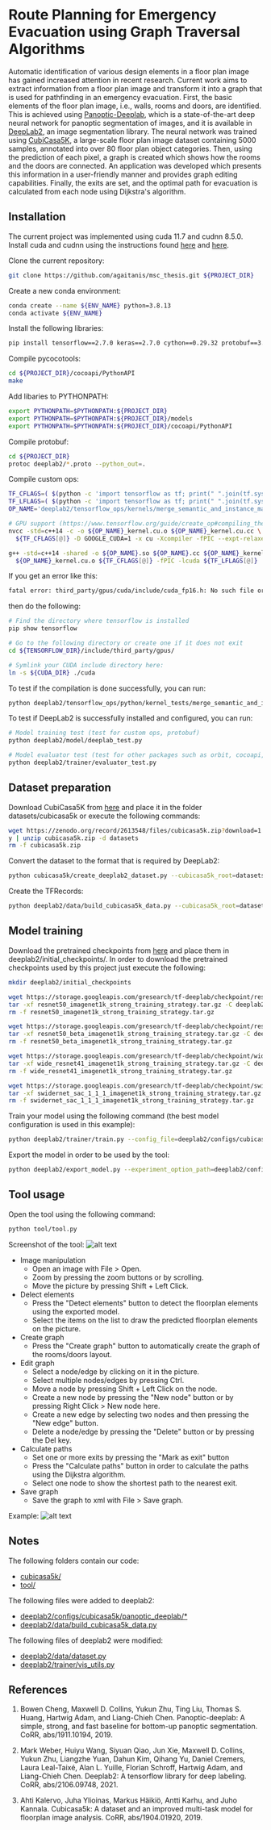 # Route Planning for Emergency Evacuation using Graph Traversal Algorithms

Automatic identification of various design elements in a floor plan image has gained increased attention in recent research. Current work aims to extract information from a floor plan image and transform it into a graph that is used for pathfinding in an emergency evacuation. First, the basic elements of the floor plan image, i.e., walls, rooms and doors, are identified. This is achieved using [Panoptic-Deeplab](https://github.com/google-research/deeplab2/blob/main/g3doc/projects/panoptic_deeplab.md), which is a state-of-the-art deep neural network for panoptic segmentation of images, and it is available in [DeepLab2](https://github.com/google-research/deeplab2), an image segmentation library. The neural network was trained using [CubiCasa5K](https://github.com/CubiCasa/CubiCasa5k), a large-scale floor plan image dataset containing 5000 samples, annotated into over 80 floor plan object categories. Then, using the prediction of each pixel, a graph is created which shows how the rooms and the doors are connected. An application was developed which presents this information in a user-friendly manner and provides graph editing capabilities. Finally, the exits are set, and the optimal path for evacuation is calculated from each node using Dijkstra's algorithm.

## Installation

The current project was implemented using cuda 11.7 and cudnn 8.5.0.\
Install cuda and cudnn using the instructions found 
[here](https://docs.nvidia.com/cuda/cuda-installation-guide-linux/index.html)
and [here](https://docs.nvidia.com/deeplearning/cudnn/install-guide/index.html).

Clone the current repository:
```bash
git clone https://github.com/agaitanis/msc_thesis.git ${PROJECT_DIR}
```

Create a new conda environment:
```bash
conda create --name ${ENV_NAME} python=3.8.13
conda activate ${ENV_NAME}
```

Install the following libraries:
```bash
pip install tensorflow==2.7.0 keras==2.7.0 cython==0.29.32 protobuf==3.20.1 opencv-python==4.6.0.66 tqdm==4.64.1 scikit-image==0.19.3 numpy==1.23.1 matplotlib==3.5.3 PyQt6==6.4.0 distinctipy==1.2.2
```

Compile pycocotools:
```bash
cd ${PROJECT_DIR}/cocoapi/PythonAPI
make
```

Add libaries to PYTHONPATH:
```bash
export PYTHONPATH=$PYTHONPATH:${PROJECT_DIR}
export PYTHONPATH=$PYTHONPATH:${PROJECT_DIR}/models
export PYTHONPATH=$PYTHONPATH:${PROJECT_DIR}/cocoapi/PythonAPI
```

Compile protobuf:
```bash
cd ${PROJECT_DIR}
protoc deeplab2/*.proto --python_out=.
```

Compile custom ops:
```bash
TF_CFLAGS=( $(python -c 'import tensorflow as tf; print(" ".join(tf.sysconfig.get_compile_flags()))') )
TF_LFLAGS=( $(python -c 'import tensorflow as tf; print(" ".join(tf.sysconfig.get_link_flags()))') )
OP_NAME='deeplab2/tensorflow_ops/kernels/merge_semantic_and_instance_maps_op'

# GPU support (https://www.tensorflow.org/guide/create_op#compiling_the_kernel_for_the_gpu_device)
nvcc -std=c++14 -c -o ${OP_NAME}_kernel.cu.o ${OP_NAME}_kernel.cu.cc \
  ${TF_CFLAGS[@]} -D GOOGLE_CUDA=1 -x cu -Xcompiler -fPIC --expt-relaxed-constexpr

g++ -std=c++14 -shared -o ${OP_NAME}.so ${OP_NAME}.cc ${OP_NAME}_kernel.cc \
  ${OP_NAME}_kernel.cu.o ${TF_CFLAGS[@]} -fPIC -lcuda ${TF_LFLAGS[@]}
```
If you get an error like this:
```bash
fatal error: third_party/gpus/cuda/include/cuda_fp16.h: No such file or directory
```
then do the following:
```bash
# Find the directory where tensorflow is installed
pip show tensorflow

# Go to the following directory or create one if it does not exit
cd ${TENSORFLOW_DIR}/include/third_party/gpus/

# Symlink your CUDA include directory here:
ln -s ${CUDA_DIR} ./cuda
```

To test if the compilation is done successfully, you can run:
```bash
python deeplab2/tensorflow_ops/python/kernel_tests/merge_semantic_and_instance_maps_op_test.py
```

To test if DeepLab2 is successfully installed and configured, you can run:
```bash
# Model training test (test for custom ops, protobuf)
python deeplab2/model/deeplab_test.py

# Model evaluator test (test for other packages such as orbit, cocoapi, etc)
python deeplab2/trainer/evaluator_test.py
```

## Dataset preparation

Download CubiCasa5K from [here](https://zenodo.org/record/2613548#.Y-e33NJBy0k)
and place it in the folder datasets/cubicasa5k or execute the following commands:
```bash
wget https://zenodo.org/record/2613548/files/cubicasa5k.zip?download=1 -O cubicasa5k.zip
y | unzip cubicasa5k.zip -d datasets
rm -f cubicasa5k.zip
```

Convert the dataset to the format that is required by DeepLab2:
```bash
python cubicasa5k/create_deeplab2_dataset.py --cubicasa5k_root=datasets/cubicasa5k/ --output_dir=datasets/deeplab2/cubicasa5k/
```

Create the TFRecords:
```bash
python deeplab2/data/build_cubicasa5k_data.py --cubicasa5k_root=datasets/deeplab2/cubicasa5k/ --output_dir=datasets/deeplab2/cubicasa5k/tf_records
```

## Model training

Download the pretrained checkpoints from 
[here](https://github.com/google-research/deeplab2/blob/main/g3doc/projects/imagenet_pretrained_checkpoints.md)
and place them in deeplab2/initial_checkpoints/. 
In order to download the pretrained checkpoints used by this project just execute the following:
```bash
mkdir deeplab2/initial_checkpoints

wget https://storage.googleapis.com/gresearch/tf-deeplab/checkpoint/resnet50_imagenet1k_strong_training_strategy.tar.gz
tar -xf resnet50_imagenet1k_strong_training_strategy.tar.gz -C deeplab2/initial_checkpoints
rm -f resnet50_imagenet1k_strong_training_strategy.tar.gz

wget https://storage.googleapis.com/gresearch/tf-deeplab/checkpoint/resnet50_beta_imagenet1k_strong_training_strategy.tar.gz
tar -xf resnet50_beta_imagenet1k_strong_training_strategy.tar.gz -C deeplab2/initial_checkpoints
rm -f resnet50_beta_imagenet1k_strong_training_strategy.tar.gz

wget https://storage.googleapis.com/gresearch/tf-deeplab/checkpoint/wide_resnet41_imagenet1k_strong_training_strategy.tar.gz
tar -xf wide_resnet41_imagenet1k_strong_training_strategy.tar.gz -C deeplab2/initial_checkpoints
rm -f wide_resnet41_imagenet1k_strong_training_strategy.tar.gz

wget https://storage.googleapis.com/gresearch/tf-deeplab/checkpoint/swidernet_sac_1_1_1_imagenet1k_strong_training_strategy.tar.gz
tar -xf swidernet_sac_1_1_1_imagenet1k_strong_training_strategy.tar.gz -C deeplab2/initial_checkpoints
rm -f swidernet_sac_1_1_1_imagenet1k_strong_training_strategy.tar.gz
```

Train your model using the following command (the best model configuration is used in this example):
```bash
python deeplab2/trainer/train.py --config_file=deeplab2/configs/cubicasa5k/panoptic_deeplab/59_wide_resnet41.textproto --mode=train_and_eval --model_dir=results --num_gpus=1 >& results/59.txt
```

Export the model in order to be used by the tool:
```bash
python deeplab2/export_model.py --experiment_option_path=deeplab2/configs/cubicasa5k/panoptic_deeplab/59_wide_resnet41.textproto --checkpoint_path=results/59/ckpt-40000 --output_path=tool/model
```

## Tool usage

Open the tool using the following command:
```bash
python tool/tool.py
```

Screenshot of the tool:
![alt text](https://github.com/agaitanis/msc_thesis/blob/main/pictures/screenshot.png)

* Image manipulation
	* Open an image with File > Open.
	* Zoom by pressing the zoom buttons or by scrolling.
	* Move the picture by pressing Shift + Left Click.
* Delect elements
	* Press the "Detect elements" button to detect the floorplan elements using the exported model.
	* Select the items on the list to draw the predicted floorplan elements on the picture.
* Create graph
	* Press the "Create graph" button to automatically create the graph of the rooms/doors layout.
* Edit graph
	* Select a node/edge by clicking on it in the picture.
	* Select multiple nodes/edges by pressing Ctrl.
	* Move a node by pressing Shift + Left Click on the node.
	* Create a new node by pressing the "New node" button or by pressing Right Click > New node here.
	* Create a new edge by selecting two nodes and then pressing the "New edge" button.
	* Delete a node/edge by pressing the "Delete" button or by pressing the Del key.
* Calculate paths
	* Set one or more exits by pressing the "Mark as exit" button
	* Press the "Calculate paths" button in order to calculate the paths using the Dijkstra algorithm.
	* Select one node to show the shortest path to the nearest exit.
* Save graph
	* Save the graph to xml with File > Save graph.

Example:
![alt text](https://github.com/agaitanis/msc_thesis/blob/main/pictures/example.png)

## Notes

The following folders contain our code:
* [cubicasa5k/](https://github.com/agaitanis/msc_thesis/tree/main/cubicasa5k)
* [tool/](https://github.com/agaitanis/msc_thesis/tree/main/tool)

The following files were added to deeplab2:
* [deeplab2/configs/cubicasa5k/panoptic_deeplab/\*](https://github.com/agaitanis/msc_thesis/tree/main/deeplab2/configs/cubicasa5k/panoptic_deeplab)
* [deeplab2/data/build_cubicasa5k_data.py](https://github.com/agaitanis/msc_thesis/blob/main/deeplab2/data/build_cubicasa5k_data.py)

The following files of deeplab2 were modified:
* [deeplab2/data/dataset.py](https://github.com/agaitanis/msc_thesis/blob/main/deeplab2/data/dataset.py)
* [deeplab2/trainer/vis_utils.py](https://github.com/agaitanis/msc_thesis/blob/main/deeplab2/trainer/vis_utils.py)

## References

1. Bowen Cheng, Maxwell D. Collins, Yukun Zhu, Ting Liu, Thomas S. Huang, Hartwig
Adam, and Liang-Chieh Chen. Panoptic-deeplab: A simple, strong, and fast baseline for
bottom-up panoptic segmentation. CoRR, abs/1911.10194, 2019.

2. Mark Weber, Huiyu Wang, Siyuan Qiao, Jun Xie, Maxwell D. Collins, Yukun Zhu,
Liangzhe Yuan, Dahun Kim, Qihang Yu, Daniel Cremers, Laura Leal-Taixé, Alan L.
Yuille, Florian Schroff, Hartwig Adam, and Liang-Chieh Chen. Deeplab2: A tensorflow
library for deep labeling. CoRR, abs/2106.09748, 2021.

3. Ahti Kalervo, Juha Ylioinas, Markus Häikiö, Antti Karhu, and Juho Kannala. Cubicasa5k:
A dataset and an improved multi-task model for floorplan image analysis. CoRR,
abs/1904.01920, 2019.
